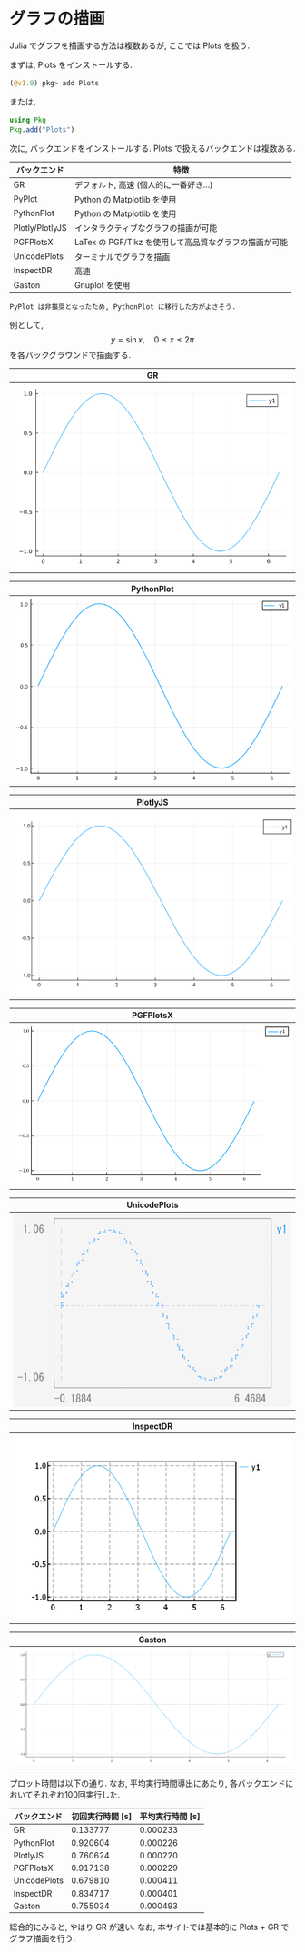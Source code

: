 # グラフの描画

Julia でグラフを描画する方法は複数あるが, ここでは Plots を扱う.

まずは, Plots をインストールする.

```Julia
(@v1.9) pkg> add Plots
```

または,

```Julia
using Pkg
Pkg.add("Plots")
```

次に, バックエンドをインストールする. Plots で扱えるバックエンドは複数ある.

| バックエンド | 特徴 |
| ---- | ---- |
| GR | デフォルト, 高速 (個人的に一番好き...) |
| PyPlot | Python の Matplotlib を使用 |
| PythonPlot | Python の Matplotlib を使用 |
| Plotly/PlotlyJS | インタラクティブなグラフの描画が可能 |
| PGFPlotsX | LaTex の PGF/Tikz を使用して高品質なグラフの描画が可能 |
| UnicodePlots | ターミナルでグラフを描画 |
| InspectDR | 高速 |
| Gaston | Gnuplot を使用 |

```{warning}
PyPlot は非推奨となったため, PythonPlot に移行した方がよさそう.
```

例として,
$$
\begin{equation*}
y=\sin x,\quad 0\leq x\leq2\pi
\end{equation*}
$$
を各バックグラウンドで描画する.

| GR |
| --- |
|![GR](_images/gr.png)|

| PythonPlot |
| --- |
|![PythonPlot](_images/pythonplot.png)|

| PlotlyJS |
| --- |
|![PlotlyJS](_images/plotlyjs.svg)|

| PGFPlotsX |
| --- |
|![PGFPlotsX](_images/pgfplotsx.png)|

| UnicodePlots |
| --- |
|![UnicodePlots](_images/unicodeplots.png)|

| InspectDR |
| --- |
|![InspectDR](_images/inspectdr.png)|

| Gaston |
| --- |
|![Gaston](_images/gaston.png)|

プロット時間は以下の通り. なお, 平均実行時間導出にあたり, 各バックエンドにおいてそれぞれ100回実行した.

| バックエンド | 初回実行時間 [s] | 平均実行時間 [s] |
| --- | --- | --- |
| GR | 0.133777 | 0.000233 |
| PythonPlot | 0.920604 | 0.000226 |
| PlotlyJS | 0.760624 | 0.000220 |
| PGFPlotsX | 0.917138 | 0.000229 |
| UnicodePlots | 0.679810 | 0.000411 |
| InspectDR | 0.834717 | 0.000401 |
| Gaston | 0.755034 | 0.000493 |

総合的にみると, やはり GR が速い.
なお, 本サイトでは基本的に Plots + GR でグラフ描画を行う.
